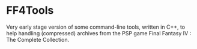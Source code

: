FF4Tools
========

Very early stage version of some command-line tools, written in C++, to help handling (compressed) archives 
from the PSP game Final Fantasy IV : The Complete Collection.
